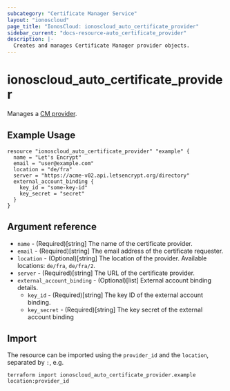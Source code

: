 ```yaml
---
subcategory: "Certificate Manager Service"
layout: "ionoscloud"
page_title: "IonosCloud: ionoscloud_auto_certificate_provider"
sidebar_current: "docs-resource-auto_certificate_provider"
description: |-
  Creates and manages Certificate Manager provider objects.
---
```


# ionoscloud_auto_certificate_provider

Manages a [CM provider](https://docs.ionos.com/cloud/network-services/certificate-manager). 

## Example Usage

```hcl
resource "ionoscloud_auto_certificate_provider" "example" {
  name = "Let's Encrypt"
  email = "user@example.com"
  location = "de/fra"
  server = "https://acme-v02.api.letsencrypt.org/directory"
  external_account_binding {
    key_id = "some-key-id"
    key_secret = "secret"
  }
}
```

## Argument reference

* `name` - (Required)[string] The name of the certificate provider.
* `email` - (Required)[string] The email address of the certificate requester.
* `location` - (Optional)[string] The location of the provider. Available locations: `de/fra`, `de/fra/2`.
* `server` - (Required)[string] The URL of the certificate provider.
* `external_account_binding` - (Optional)[list] External account binding details.
  * `key_id` - (Required)[string] The key ID of the external account binding.
  * `key_secret` - (Required)[string] The key secret of the external account binding

## Import

The resource can be imported using the `provider_id` and the `location`, separated by `:`, e.g.

```shell
terraform import ionoscloud_auto_certificate_provider.example location:provider_id
```
